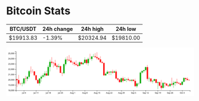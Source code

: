 # Bitcoin Stats

BTC/USDT|24h change|24h high|24h low|
|---|---|---|---|
|$19913.83|-1.39%|$20324.94|$19810.00|

<img src="./chart.svg">
